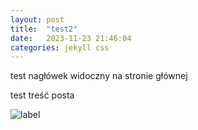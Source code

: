 ```yaml
---
layout: post
title:  "test2"
date:   2023-11-23 21:46:04
categories: jekyll css
---
```

test nagłówek widoczny na stronie głównej

<!--more-->

test treść posta

![label](../assets/img/badge3.png)
